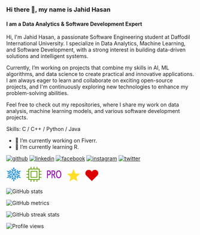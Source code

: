 ### Hi there 👋, my name is Jahid Hasan
#### I am a Data Analytics & Software Development Expert

Hi, I'm Jahid Hasan, a passionate Software Engineering student at Daffodil International University. I specialize in Data Analytics, Machine Learning, and Software Development, with a strong interest in building data-driven solutions and intelligent systems. 

Currently, I’m working on projects that combine my skills in AI, ML algorithms, and data science to create practical and innovative applications. I am always eager to learn and collaborate on exciting open-source projects, and I'm continuously exploring new technologies to enhance my problem-solving abilities.

Feel free to check out my repositories, where I share my work on data analysis, machine learning models, and various software development projects. 

Skills: C / C++ / Python / Java

- 🔭 I’m currently working on Fiverr. 
- 🌱 I’m currently learning R. 


[<img src='https://cdn.jsdelivr.net/npm/simple-icons@3.0.1/icons/github.svg' alt='github' height='40'>](https://github.com/jahidstm)  [<img src='https://cdn.jsdelivr.net/npm/simple-icons@3.0.1/icons/linkedin.svg' alt='linkedin' height='40'>](https://www.linkedin.com/in/jahidstm/)  [<img src='https://cdn.jsdelivr.net/npm/simple-icons@3.0.1/icons/facebook.svg' alt='facebook' height='40'>](https://www.facebook.com/jahidhasanstm)  [<img src='https://cdn.jsdelivr.net/npm/simple-icons@3.0.1/icons/instagram.svg' alt='instagram' height='40'>](https://www.instagram.com/jaahid_hasan_/)  [<img src='https://cdn.jsdelivr.net/npm/simple-icons@3.0.1/icons/twitter.svg' alt='twitter' height='40'>](https://twitter.com/jahidstm)  

<a href='https://archiveprogram.github.com/'><img src='https://raw.githubusercontent.com/acervenky/animated-github-badges/master/assets/acbadge.gif' width='40' height='40'></a> <a href='https://docs.github.com/en/developers'><img src='https://raw.githubusercontent.com/acervenky/animated-github-badges/master/assets/devbadge.gif' width='40' height='40'></a> <a href='https://github.com/pricing'><img src='https://raw.githubusercontent.com/acervenky/animated-github-badges/master/assets/pro.gif' width='40' height='40'></a> <a href='https://stars.github.com/'><img src='https://raw.githubusercontent.com/acervenky/animated-github-badges/master/assets/starbadge.gif' width='35' height='35'></a> <a href='https://docs.github.com/en/github/supporting-the-open-source-community-with-github-sponsors'><img src='https://raw.githubusercontent.com/acervenky/animated-github-badges/master/assets/sponsorbadge.gif' width='35' height='35'></a> 

![GitHub stats](https://github-readme-stats.vercel.app/api?username=jahidstm&show_icons=true)  

![GitHub metrics](https://metrics.lecoq.io/jahidstm)  

![GitHub streak stats](https://streak-stats.demolab.com/?user=jahidstm)  

![Profile views](https://gpvc.arturio.dev/jahidstm)  
